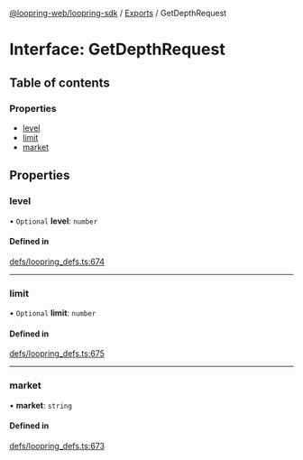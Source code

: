 [@loopring-web/loopring-sdk](../README.md) / [Exports](../modules.md) / GetDepthRequest

# Interface: GetDepthRequest

## Table of contents

### Properties

- [level](GetDepthRequest.md#level)
- [limit](GetDepthRequest.md#limit)
- [market](GetDepthRequest.md#market)

## Properties

### level

• `Optional` **level**: `number`

#### Defined in

[defs/loopring_defs.ts:674](https://github.com/Loopring/loopring_sdk/blob/fd60be9/src/defs/loopring_defs.ts#L674)

___

### limit

• `Optional` **limit**: `number`

#### Defined in

[defs/loopring_defs.ts:675](https://github.com/Loopring/loopring_sdk/blob/fd60be9/src/defs/loopring_defs.ts#L675)

___

### market

• **market**: `string`

#### Defined in

[defs/loopring_defs.ts:673](https://github.com/Loopring/loopring_sdk/blob/fd60be9/src/defs/loopring_defs.ts#L673)
